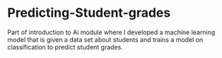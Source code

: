 # Predicting-Student-grades
Part of introduction to Ai module where I developed a machine learning model that is given a data set about students and trains a model on classification to predict student grades.

